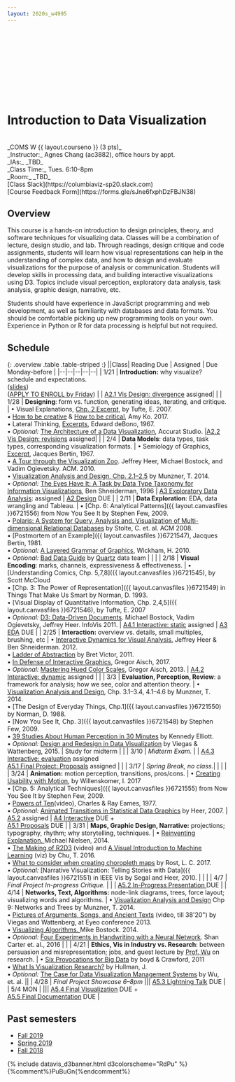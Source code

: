 ```yaml
---
layout: 2020s_w4995
---
```


<svg id="d3banner"></svg>

# Introduction to Data Visualization

<br>
_COMS W {{ layout.courseno }} (3 pts)_ <br>
_Instructor:_ Agnes Chang (ac3882), office hours by appt. <br>
_IAs:_ _TBD_ <!-- Vasudha Rengarajan (vr2375; [Wed. 2:30-4:30p](https://calendar.google.com/calendar/selfsched?sstoken=UUxPX05HdExjeUR1fGRlZmF1bHR8Yzg4ZjdjN2QwOTdiNWFjMmZlNTc3MmZhMTZjMDRhOWU) @ TA room),
Amal Alabdulkarim (aa4235; [Thu. 11a-1p](https://calendar.google.com/calendar/selfsched?sstoken=UUo4T0xWODh5bjZPfGRlZmF1bHR8MmM2ZTViZjU2YzE5N2E1NTYyMzMwZTQxNTE1OTVmNjM) @ TA room) --> <br>
_Class Time:_ Tues. 6:10-8pm <br>
_Room:_ _TBD_ <!-- 963 EXT Schermerhorn --><br>
[Class Slack](https://columbiaviz-sp20.slack.com) <br>
[Course Feedback Form](https://forms.gle/sJne6fxphDzFBJN38)

## Overview

This course is a hands-on introduction to design principles, theory, and software techniques for visualizing data. Classes will be a combination of lecture, design studio, and lab. Through readings, design critique and code assignments, students will learn how visual representations can help in the understanding of complex data, and how to design and evaluate visualizations for the purpose of analysis or communication. Students will develop skills in processing data, and building interactive visualizations using D3. Topics include visual perception, exploratory data analysis, task analysis, graphic design, narrative, etc.

Students should have experience in JavaScript programming and web development, as well as familiarity with databases and data formats. You should be comfortable picking up new programming tools on your own. Experience in Python or R for data processing is helpful but not required.

## Schedule

{: .overview .table .table-striped :}
||Class| Reading Due | Assigned | Due Monday-before |
|--|--|--|--|--|
| 1/21 | **Introduction:** why visualize? schedule and expectations. <br>([slides](https://docs.google.com/presentation/d/1UJZyO0ivkadc9Umbq3Zmnaxss3lB2YXKHDc6gOIJDP4/edit?usp=sharing))<br>([APPLY TO ENROLL by Friday](a0.html)) |  | [A2.1 Vis Design: divergence](a2.html) assigned| |
| 1/28 | **Designing**: form vs. function, generating ideas, iterating, and critique.<!-- <br>([slides](https://docs.google.com/presentation/d/14-nJrNrEYaUU7t0UhOU0qfV5B6nLHt_JJuLigD3GqIo/edit?usp=sharing))<br>([quiz](https://forms.gle/1r1XwrRg971oUhZdA)) --> | • Visual Explanations, [Chp. 2 Excerpt](../files/readings/Tufte_VisualExplanations-Shuttle-Excerpt.pdf), by Tufte, E. 2007.<br>• [How to be creative](http://faculty.washington.edu/ajko/books/design-methods/how-to-be-creative.html) & [How to be critical](http://faculty.washington.edu/ajko/books/design-methods/how-to-be-critical.html), Amy Ko. 2017.<br>• Lateral Thinking, [Excerpts](../files/readings/debono_excerpts.pdf), Edward deBono, 1967.<br>• _Optional:_ [The Architecture of a Data Visualization](https://medium.com/accurat-studio/the-architecture-of-a-data-visualization-470b807799b4), Accurat Studio. |[A2.2 Vis Design: revisions](a2.html) assigned| |
| 2/4 | **Data Models**: data types, task types, corresponding visualization formats.<!-- <br>([slides](https://docs.google.com/presentation/d/11HicRJOEw2EUHC6ZRsVC5ETWh74AyaM1gnhOGks8BU0/edit?usp=sharing))<br>([quiz](https://forms.gle/sMZ1nyv6tnXFhcXY8)) --> | • Semiology of Graphics, [Excerpt](../files/readings/bertin_semiologyofgraphics_excerpts.pdf), Jacques Bertin, 1967.<br>• [A Tour through the Visualization Zoo](http://queue.acm.org/detail.cfm?id=1805128). Jeffrey Heer, Michael Bostock, and Vadim Ogievetsky. ACM. 2010.<br>• [Visualization Analysis and Design, Chp. 2.1–2.5](https://clio.columbia.edu/catalog/13676720) by Munzner, T. 2014.<br>• *Optional:* [The Eyes Have It: A Task by Data Type Taxonomy for Information Visualizations](http://drum.lib.umd.edu/bitstream/handle/1903/466/CS-TR-3665.pdf?sequence=2), Ben Shneiderman, 1996 | [A3 Exploratory Data Analysis](a3.html): assigned | [A2 Design](a2.html) DUE |
| 2/11 | **Data Exploration**: EDA, data wrangling and Tableau.<!-- <br>([slides](https://docs.google.com/presentation/d/1og1YdV7vj7Ay-lzAV0VuLoxTqPWspV901R70hHDruqY/edit?usp=sharing))<br>([quiz](https://forms.gle/hHiztS2siatTs4NQ9)) --> | • [Chp. 6: Analytical Patterns]({{ layout.canvasfiles }}6721556) from Now You See It by Stephen Few, 2009.<br>• [Polaris: A System for Query, Analysis and. Visualization of Multi-dimensional Relational Databases](https://research.tableau.com/sites/default/files/Tableau-CACM-Nov-2008-Polaris-Article-by-Stolte-Tang-Hanrahan.pdf) by Stolte, C. et. al. ACM 2008.<br>• [Postmortem of an Example]({{ layout.canvasfiles }}6721547), Jacques Bertin, 1981.<br>• *Optional:* [A Layered Grammar of Graphics](http://vita.had.co.nz/papers/layered-grammar.html), Wickham, H. 2010.<br>• *Optional:* [Bad Data Guide](https://github.com/Quartz/bad-data-guide) by [Quartz](http://agneschang.net/gsapp-dataviz-archhum/qz.com) data team | | |
| 2/18 | **Visual Encoding**: marks, channels, expressiveness & effectiveness.<!-- <br>([slides](https://docs.google.com/presentation/d/1QquY53bGCqL-3gqyEUGOJDQroKQn3krxtJzZuUXKUAY/edit?usp=sharing))<br>([quiz](https://forms.gle/dPGcatyr7k2Li2779)) --> | • [Understanding Comics, Chp. 5,7,8]({{ layout.canvasfiles }}6721545), by Scott McCloud<br>• [Chp. 3: The Power of Representation]({{ layout.canvasfiles }}6721549) in Things That Make Us Smart by Norman, D. 1993.<br>• [Visual Display of Quantitative Information, Chp. 2,4,5]({{ layout.canvasfiles }}6721546), by Tufte, E. 2007<br>• _Optional:_ [D3: Data-Driven Documents](http://vis.stanford.edu/files/2011-D3-InfoVis.pdf). Michael Bostock, Vadim Ogievetsky, Jeffrey Heer. InfoVis 2011. | [A4.1 Interactive: static](a4.html) assigned | [A3 EDA](a3.html) DUE |
| 2/25 | **Interaction:** overview vs. details, small multiples, brushing, etc <!-- <br>([slides](https://docs.google.com/presentation/d/1nph9AEAbmSyDaJoTB4zgofNvtc8gVFIm98CumjWwews/edit?usp=sharing))<br>([quiz](https://forms.gle/3h375dhgCzYHvjo16)) --> | • [Interactive Dynamics for Visual Analysis.](http://portal.acm.org/ft_gateway.cfm?id=2146416&type=pdf) Jeffrey Heer & Ben Shneiderman. 2012.<br>• [Ladder of Abstraction](http://worrydream.com/LadderOfAbstraction/) by Bret Victor, 2011.<br>• [In Defense of Interactive Graphics](https://www.vis4.net/blog/2017/03/in-defense-of-interactive-graphics/), Gregor Aisch, 2017.<br>• _Optional:_ [Mastering Hued Color Scales](https://www.vis4.net/blog/2013/09/mastering-multi-hued-color-scales/), Gregor Aisch, 2013. | [A4.2 Interactive: dynamic](a4.html) assigned | |
| 3/3 | **Evaluation, Perception, Review**: a framework for analysis; how we see, color and attention theory.<!-- <br>([slides](https://docs.google.com/presentation/d/197POIbJfOF5tnDOonU-G3Z54ewVD5ea4ttlWdVDnRoM/edit?usp=sharing))<br>([quiz](https://forms.gle/WPW74oZZdTLrK6xr7)) --> | • [Visualization Analysis and Design](https://clio.columbia.edu/catalog/13676720), Chp. 3.1–3.4, 4.1–4.6 by Munzner, T. 2014.<br>• [The Design of Everyday Things, Chp.1]({{ layout.canvasfiles }}6721550) by Norman, D. 1988.<br>• [Now You See It, Chp. 3]({{ layout.canvasfiles }}6721548) by Stephen Few, 2009.<br>• [39 Studies About Human Perception in 30 Minutes](https://medium.com/@kennelliott/39-studies-about-human-perception-in-30-minutes-4728f9e31a73) by Kennedy Elliott.<br>• _Optional:_ [Design and Redesign in Data Visualization](https://medium.com/@hint_fm/design-and-redesign-4ab77206cf9#.mha5ohu1t) by Viegas & Wattenberg, 2015. | Study for midterm |  |
| 3/10 | _Midterm Exam._<!---- <br>([final project inspiration](https://docs.google.com/presentation/d/1x0_cR6_7IGnDqW7whyGFrl4xwN1QW2F7ANu-A4m0kUs/edit?usp=sharing))----> |  | [A4.3 Interactive: evaluation](a4.html) assigned<br>[A5.1 Final Project: Proposals](a5.html) assigned | |
| 3/17 | _Spring Break, no class._| | | |
| 3/24 | **Animation:** motion perception, transitions, pros/cons.<!-- <br>([slides](https://docs.google.com/presentation/d/17qdxeLeyZG20LVAJqzUsK1wFH-Ektz-ckZFn9LxTt4k/edit?usp=sharing))<br>([quiz](https://forms.gle/J2m3ZfgQReSnwnyG7)) --> | • [Creating Usability with Motion](https://medium.com/ux-in-motion/creating-usability-with-motion-the-ux-in-motion-manifesto-a87a4584ddc), by Willenskomer, I. 2017<br>• [Chp. 5: Analytical Techniques]({{ layout.canvasfiles }}6721555) from Now You See It by Stephen Few, 2009.<br>• [Powers of Ten](https://youtu.be/0fKBhvDjuy0)(video), Charles & Ray Eames, 1977.<br>• _Optional:_ [Animated Transitions in Statistical Data Graphics](http://vis.berkeley.edu/papers/animated_transitions/2007-AnimatedTransitions-InfoVis.pdf) by Heer, 2007. | [A5.2](a5.html) assigned | [A4 Interactive](a4.html) DUE +<br>[A5.1 Proposals](a5.html) DUE |
| 3/31 | **Maps, Graphic Design, Narrative:** projections; typography, rhythm; why storytelling, techniques.<!-- <br>([slides](https://docs.google.com/presentation/d/13TroFstC2bqP6B3QNwki-c12x8VDl8Lc2d16EynqyY0/edit?usp=sharing))<br>([quiz](https://forms.gle/KkK4oyJtNue171YEA))<br>([survey](https://forms.gle/37YMBJVR6F9dxPdF8)) --> | • [Reinventing Explanation. ](http://michaelnielsen.org/reinventing_explanation/) Michael Nielsen, 2014.<br>• [The Making of R2D3](https://www.youtube.com/watch?v=tuPjPaEcUKI) (video) and [A Visual Introduction to Machine Learning](http://www.r2d3.us/visual-intro-to-machine-learning-part-1/) (viz) by Chu, T. 2016.<br>• [What to consider when creating choropleth maps](https://blog.datawrapper.de/choroplethmaps/) by Rost, L. C. 2017.<br>• _Optional:_ [Narrative Visualization: Telling Stories with Data]({{ layout.canvasfiles }}6721551) in IEEE Vis by Segal and Heer, 2010. |  |  |
| 4/7 | _Final Project In-progress Critique._<!-- <br>([slides](https://docs.google.com/presentation/d/1lFsRmdM-jLWHF1XVb4SSwZFYes5jF1uPAEIdmA1uplo/edit?usp=sharing))<br>Critics: [Jia Zhang](https://dataminding.blog/), [Christian Swinehart](https://www.newschool.edu/parsons/faculty/christian-swinehart/), [Erica Greene](https://www.linkedin.com/in/ericagreene/), and [Eugene Wu](http://www.eugenewu.net/)--> | | | [A5.2 In-Progress Presentation ](a5.html) DUE |
| 4/14 | **Networks, Text, Algorithms:** node-link diagrams, trees, force layout; visualizing words and algorithms. <!-- <br>([slides](https://docs.google.com/presentation/d/1vILDepuNK3MV7k9usGjK3YUoPuaqQJItgWuEmEk_KKU/edit?usp=sharing))<br>([quiz](https://forms.gle/wJqez6EqecgomBjS8)) --> | •  [Visualization Analysis and Design](https://clio.columbia.edu/catalog/13676720) Chp 9: Networks and Trees by Munzner, T. 2014.<br>• [Pictures of Arguments, Songs, and Ancient Texts](https://vimeo.com/69497902) (video, till 38'20") by Viegas and Wattenberg, at Eyeo  conference 2013.<br>• [Visualizing Algorithms. ](https://bost.ocks.org/mike/algorithms/) Mike Bostock. 2014.<br>• *Optional:* [Four Experiments in Handwriting with a Neural Network](https://distill.pub/2016/handwriting/). Shan Carter et. al., 2016 | <!-- [Extra Credit](ax.html) DUE --> |
| 4/21 | **Ethics, Vis in Industry vs. Research**: between persuasion and misrepresentation; jobs, and guest lecture by [Prof. Wu](http://www.cs.columbia.edu/~ewu/) on research. <!-- <br>([slides](https://docs.google.com/presentation/d/1soBKNV4LLm4KWDepMw8AXkOOPndeJqhlvPT_JH1ckhk))<br>([quiz](https://forms.gle/7yhudCnDLhyESkqF9)) --> | • [Six Provocations for Big Data](https://courseworks2.columbia.edu/courses/79575/files?preview=3722127) by boyd & Crawford, 2011<br>• [What Is Visualization Research?](https://medium.com/multiple-views-visualization-research-explained/what-is-visualization-research-what-should-it-be-8840a9ba658) by Hullman, J.<br>• _Optional:_ [The Case for Data Visualization Management Systems](https://www.dropbox.com/s/yhwnsxfhau7pp1c/Ermac.pdf?dl=0) by Wu, et. al. ||
| 4/28 | _Final Project Showcase 6–8pm_ <!-- <br>@ Brown Institute, Pulitzer Hall_<!-- <br>([slides](https://docs.google.com/presentation/d/1EgzqSZ2qFvdJEYSd5SVniElfcj6WPbjTOEiowcf3ntE/edit?usp=sharing)) --> ||| [A5.3 Lightning Talk](a5.html) DUE |
| 5/4 MON | ||| [A5.4 Final Visualization](a5.html) DUE +<br>[A5.5 Final Documentation](a5.html) DUE |

## Past semesters

- [Fall 2019](/2019f_w4995/)
- [Spring 2019](/2019s_w4995)
- [Fall 2018](/2018f_w4995)

{% include datavis_d3banner.html d3colorscheme="RdPu" %}{%comment%}PuBuGn{%endcomment%}
